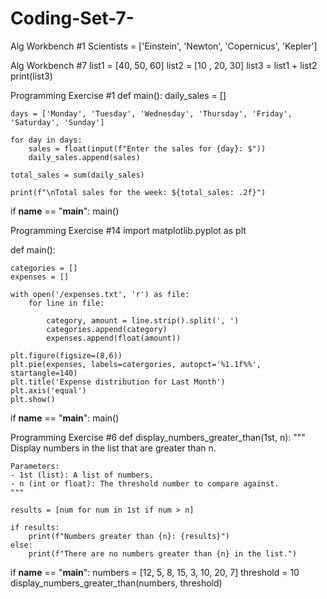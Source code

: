 # Coding-Set-7-
Alg Workbench #1
Scientists = ['Einstein', 'Newton', 'Copernicus', 'Kepler']

Alg Workbench #7
list1 = [40, 50, 60] 
list2 = [10 , 20, 30] 
list3 = list1 + list2 
print(list3)

Programming Exercise #1
def main():
    daily_sales = []

    days = ['Monday', 'Tuesday', 'Wednesday', 'Thursday', 'Friday', 'Saturday', 'Sunday']

    for day in days:
        sales = float(input(f"Enter the sales for {day}: $"))
        daily_sales.append(sales)

    total_sales = sum(daily_sales)

    print(f"\nTotal sales for the week: ${total_sales: .2f}")

if __name__ == "__main__":
    main() 

Programming Exercise #14
import matplotlib.pyplot as plt

def main():

    categories = []
    expenses = []

    with open('/expenses.txt', 'r') as file: 
        for line in file:

            category, amount = line.strip().split(', ')
            categories.append(category)
            expenses.append(float(amount))

    plt.figure(figsize=(8,6))
    plt.pie(expenses, labels=catergories, autopct='%1.1f%%', startangle=140)
    plt.title('Expense distribution for Last Month')
    plt.axis('equal')
    plt.show()

if __name__ == "__main__":
    main()

Programming Exercise #6
def display_numbers_greater_than(1st, n):
    """
    Display numbers in the list that are greater than n. 

    Parameters: 
    - 1st (list): A list of numbers. 
    - n (int or float): The threshold number to compare against.
    """
    
    results = [num for num in 1st if num > n]

    if results:
        print(f"Numbers greater than {n}: {results}")
    else:
        print(f"There are no numbers greater than {n} in the list.")

if __name__ == "__main__":
    numbers = [12, 5, 8, 15, 3, 10, 20, 7]
    threshold = 10
    display_numbers_greater_than(numbers, threshold)
